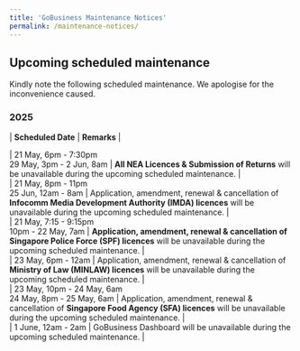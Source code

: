 ```yaml
---
title: 'GoBusiness Maintenance Notices'
permalink: /maintenance-notices/
---
```


## Upcoming scheduled maintenance

Kindly note the following scheduled maintenance. We apologise for the inconvenience caused. 


### 2025 

| **Scheduled Date** | **Remarks** |  

   


| 21 May, 6pm - 7:30pm<br>29 May, 3pm - 2 Jun, 8am | **All NEA Licences & Submission of Returns** will be unavailable during the upcoming scheduled maintenance. |                
| 21 May, 8pm - 11pm<br>25 Jun, 12am - 8am | Application, amendment, renewal & cancellation of **Infocomm Media Development Authority (IMDA) licences** will be unavailable during the upcoming scheduled maintenance. |   
| 21 May, 7:15 - 9:15pm<br>10pm - 22 May, 7am | **Application, amendment, renewal & cancellation of Singapore Police Force (SPF) licences** will be unavailable during the upcoming scheduled maintenance. |     
| 23 May, 6pm - 12am | Application, amendment, renewal & cancellation of **Ministry of Law (MINLAW) licences** will be unavailable during the upcoming scheduled maintenance. |               
| 23 May, 10pm - 24 May, 6am<br>24 May, 8pm - 25 May, 6am | Application, amendment, renewal & cancellation of **Singapore Food Agency (SFA) licences** will be unavailable during the upcoming scheduled maintenance. |  
| 1 June, 12am - 2am | GoBusiness Dashboard will be unavailable during the upcoming scheduled maintenance. |    



<script src="/jquery/jquery.min.js"></script> <script src="/jquery/resize-tables.js"></script>
